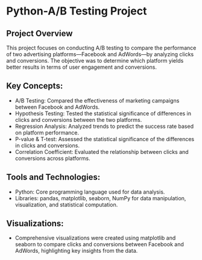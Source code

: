 # Python-A/B Testing Project

## Project Overview
This project focuses on conducting A/B testing to compare the performance of two advertising platforms—Facebook and AdWords—by analyzing clicks and conversions. The objective was to determine which platform yields better results in terms of user engagement and conversions.

## Key Concepts:
- A/B Testing: Compared the effectiveness of marketing campaigns between Facebook and AdWords.
- Hypothesis Testing: Tested the statistical significance of differences in clicks and conversions between the two platforms.
- Regression Analysis: Analyzed trends to predict the success rate based on platform performance.
- P-value & T-test: Assessed the statistical significance of the differences in clicks and conversions.
- Correlation Coefficient: Evaluated the relationship between clicks and conversions across platforms.

## Tools and Technologies:
- Python: Core programming language used for data analysis.
- Libraries: pandas, matplotlib, seaborn, NumPy for data manipulation, visualization, and statistical computation.

## Visualizations:
- Comprehensive visualizations were created using matplotlib and seaborn to compare clicks and conversions between Facebook and AdWords, highlighting key insights from the data.
